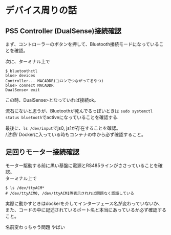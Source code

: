 # デバイス周りの話

## PS5 Controller (DualSense)接続確認
まず、コントローラーのボタンを押して、Bluetooth接続モードになっていることを確認。  
  
次に、ターミナル上で
```
$ bluetoothctl
blue> devices
Controller... MACADDR(コロンでつながってるやつ)
blue> connect MACADDR
DualSense> exit
```
この時、DualSense>となっていれば接続ok。  

流石にないと思うが、Bluetoothが死んでるっぽいときは
`sudo systemctl status bluetooth`でactiveになっていることを確認する.



最後に、`ls /dev/input`でjs0, js1が存在することを確認。  
/*注意*/ Dockerに入っている時もコンテナの中から必ず確認すること。

## 足回りモーター接続確認
モーター駆動する前に黒い基盤に電源とRS485ラインがささっていることを確認。  
ターミナル上で
```
$ ls /dev/ttyACM*
# /dev/ttyACM0, /dev/ttyACM1等表示されれば問題なく認識している
```
実際に動かすときはdockerを介してインターフェース名が変わっていないか、また、コードの中に記述されているポート名と本当にあっているか必ず確認すること。

名前変わっちゃう問題
やばい